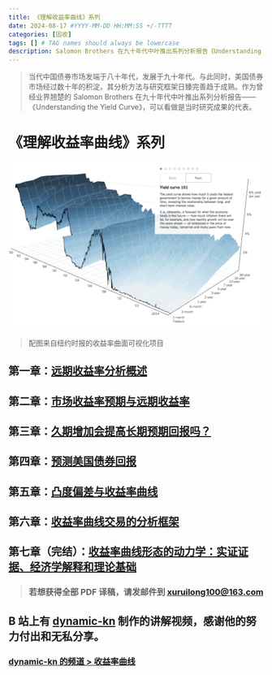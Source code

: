 ```yaml
---
title: 《理解收益率曲线》系列
date: 2024-08-17 #YYYY-MM-DD HH:MM:SS +/-TTTT
categories: [固收]
tags: [] # TAG names should always be lowercase
description: Salomon Brothers 在九十年代中叶推出系列分析报告《Understanding the Yield Curve》
---
```


> 当代中国债券市场发端于八十年代，发展于九十年代。与此同时，美国债券市场经过数十年的积淀，其分析方法与研究框架日臻完善趋于成熟。作为曾经业界翘楚的 Salomon Brothers 在九十年代中叶推出系列分析报告——《Understanding the Yield Curve》，可以看做是当时研究成果的代表。

# 《理解收益率曲线》系列

![](/img/yield-curve/yield-curve.gif)

> 配图来自纽约时报的收益率曲面可视化项目

## 第一章：[远期收益率分析概述](https://xuruilong100.github.io/posts/%E8%BF%9C%E6%9C%9F%E6%94%B6%E7%9B%8A%E7%8E%87%E5%88%86%E6%9E%90%E6%A6%82%E8%BF%B0/)

## 第二章：[市场收益率预期与远期收益率](https://xuruilong100.github.io/posts/%E5%B8%82%E5%9C%BA%E6%94%B6%E7%9B%8A%E7%8E%87%E9%A2%84%E6%9C%9F%E4%B8%8E%E8%BF%9C%E6%9C%9F%E6%94%B6%E7%9B%8A%E7%8E%87/)

## 第三章：[久期增加会提高长期预期回报吗？](https://xuruilong100.github.io/posts/%E4%B9%85%E6%9C%9F%E5%A2%9E%E5%8A%A0%E4%BC%9A%E6%8F%90%E9%AB%98%E9%95%BF%E6%9C%9F%E9%A2%84%E6%9C%9F%E5%9B%9E%E6%8A%A5%E5%90%97/)

## 第四章：[预测美国债券回报](https://xuruilong100.github.io/posts/%E9%A2%84%E6%B5%8B%E7%BE%8E%E5%9B%BD%E5%80%BA%E5%88%B8%E5%9B%9E%E6%8A%A5/)

## 第五章：[凸度偏差与收益率曲线](https://xuruilong100.github.io/posts/%E5%87%B8%E5%BA%A6%E5%81%8F%E5%B7%AE%E4%B8%8E%E6%94%B6%E7%9B%8A%E7%8E%87%E6%9B%B2%E7%BA%BF/)

## 第六章：[收益率曲线交易的分析框架](https://xuruilong100.github.io/posts/%E6%94%B6%E7%9B%8A%E7%8E%87%E6%9B%B2%E7%BA%BF%E4%BA%A4%E6%98%93%E7%9A%84%E5%88%86%E6%9E%90%E6%A1%86%E6%9E%B6/)

## 第七章（完结）：[收益率曲线形态的动力学：实证证据、经济学解释和理论基础](https://xuruilong100.github.io/posts/%E6%94%B6%E7%9B%8A%E7%8E%87%E6%9B%B2%E7%BA%BF%E5%BD%A2%E6%80%81%E7%9A%84%E5%8A%A8%E5%8A%9B%E5%AD%A6-%E5%AE%9E%E8%AF%81%E8%AF%81%E6%8D%AE-%E7%BB%8F%E6%B5%8E%E5%AD%A6%E8%A7%A3%E9%87%8A%E5%92%8C%E7%90%86%E8%AE%BA%E5%9F%BA%E7%A1%80/)

> ### 若想获得全部 PDF 译稿，请发邮件到 xuruilong100@163.com

## B 站上有 [dynamic-kn](https://space.bilibili.com/472683851) 制作的讲解视频，感谢他的努力付出和无私分享。

### [dynamic-kn 的频道 > 收益率曲线](https://space.bilibili.com/472683851/channel/detail?cid=96555)
